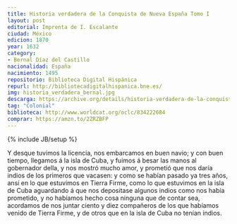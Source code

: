 ```yaml
---
title: Historia verdadera de la Conquista de Nueva España Tomo I
layout: post
editorial: Imprenta de I. Escalante
ciudad: México
edicion: 1870
year: 1632
category: 
- Bernal Díaz del Castillo
nacionalidad: España
nacimiento: 1495
repositorio: Biblioteca Digital Hispánica
repurl: http://bibliotecadigitalhispanica.bne.es/
img: historia_verdadera_bernal.jpg
descarga: https://archive.org/details/historia-verdadera-de-la-conquista-tomo-i-bernal-diaz
tag: "Colonial"
biblioteca: http://www.worldcat.org/oclc/834222684
comprar: https://amzn.to/2ZRZBFP
---
```

{% include JB/setup %}

Y desque tuvimos la licencia, nos embarcamos en buen navio; y con buen tiempo, llegamos á la isla de Cuba, y fuimos á besar las manos al gobernador della, y nos mostró mucho amor, y prometió que nos daría indios de los primeros que vacasen: y como se habían pasado ya tres años, ansí en lo que estuvimos en Tierra Firme, como lo que estuvimos en la isla de Cuba aguardando á que nos depositase algunos indios como nos había prometido, y no habíamos hecho cosa ninguna que de contar sea, acordamos de nos juntar ciento y diez compañeros de los que habíamos venido de Tierra Firme, y de otros que en la isla de Cuba no tenían indios.
